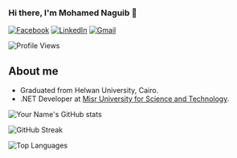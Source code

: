 ### Hi there, I'm Mohamed Naguib 👋
[![Facebook](https://img.shields.io/badge/Facebook-%231877F2.svg?style=for-the-badge&logo=Facebook&logoColor=white)](https://www.facebook.com/mohameds.nageb)
[![LinkedIn](https://img.shields.io/badge/LinkedIn-%230077B5.svg?style=for-the-badge&logo=LinkedIn&logoColor=white)](https://www.linkedin.com/in/mohamed-naguib-192216286/)
[![Gmail](https://img.shields.io/badge/Gmail-D14836?style=for-the-badge&logo=gmail&logoColor=white)](mailto:mohamednageb20172@gmail.com)

![Profile Views](https://komarev.com/ghpvc/?username=your-username)

## About me
- Graduated from Helwan University, Cairo.
- .NET Developer at [Misr University for Science and Technology](https://must.edu.eg/).
  
![Your Name's GitHub stats](https://github-readme-stats.vercel.app/api?username=Mohamed-Naguib22&show_icons=true&theme=radical)

![GitHub Streak](https://streak-stats.demolab.com/?user=Mohamed-Naguib22&theme=radical)

![Top Languages](https://github-readme-stats.vercel.app/api/top-langs/?username=Mohamed-Naguib22&layout=compact&theme=radical)

